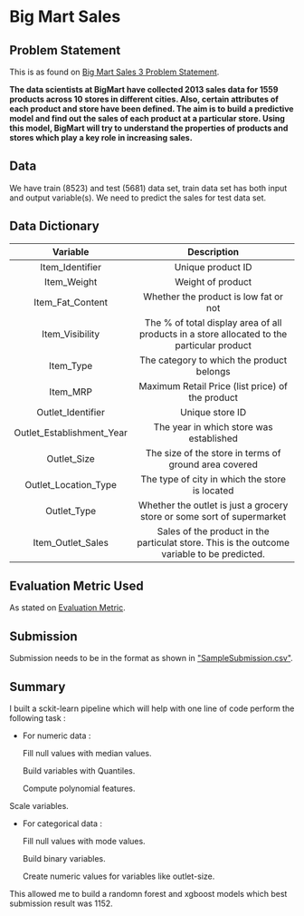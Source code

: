 # Big Mart Sales

## Problem Statement
This is as found on [Big Mart Sales 3 Problem Statement](https://datahack.analyticsvidhya.com/contest/practice-problem-big-mart-sales-iii/ "Big Mart Sales 3").

**The data scientists at BigMart have collected 2013 sales data for 1559 products across 10 stores in different cities.
Also, certain attributes of each product and store have been defined.
The aim is to build a predictive model and find out the sales of each product at a particular store.
Using this model, BigMart will try to understand the properties of products and stores which play a key role in increasing sales.**

## Data
We have train (8523) and test (5681) data set, train data set has both input and output variable(s).
We need to predict the sales for test data set.

## Data Dictionary
| Variable        | Description|
| :-------------: | :-------------: |
| Item_Identifier| Unique product ID|
| Item_Weight | Weight of product|
| Item_Fat_Content | Whether the product is low fat or not|
| Item_Visibility | The % of total display area of all products in a store allocated to the particular product|
| Item_Type | The category to which the product belongs|
| Item_MRP | Maximum Retail Price (list price) of the product|
| Outlet_Identifier | Unique store ID|
| Outlet_Establishment_Year | The year in which store was established|
| Outlet_Size | The size of the store in terms of ground area covered|
| Outlet_Location_Type | The type of city in which the store is located|
| Outlet_Type | Whether the outlet is just a grocery store or some sort of supermarket|
| Item_Outlet_Sales | Sales of the product in the particulat store. This is the outcome variable to be predicted.|

## Evaluation Metric Used
As stated on [Evaluation Metric](https://datahack.analyticsvidhya.com/contest/practice-problem-big-mart-sales-iii/ "Big Mart Sales 3").

## Submission
Submission needs to be in the format as shown in ["SampleSubmission.csv"](https://datahack-prod.s3.ap-south-1.amazonaws.com/sample_submission/SampleSubmission_TmnO39y.csv "Sample Submission Format").

## Summary
I built a sckit-learn pipeline which will help with one line of code perform the following task :

- For numeric data :

  Fill null values with median values.

  Build variables with Quantiles.

  Compute polynomial features.

Scale variables.
       
- For categorical data :

  Fill null values with mode values.

  Build binary variables.

  Create numeric values for variables like outlet-size.

This allowed me to build a randomn forest and xgboost models which best submission result was 1152.
